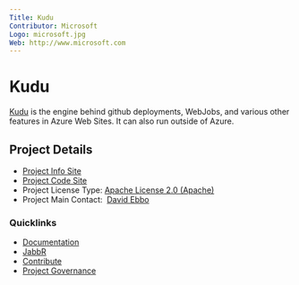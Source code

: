 ```yaml
---
Title: Kudu
Contributor: Microsoft
Logo: microsoft.jpg
Web: http://www.microsoft.com
---
```

# Kudu  

[Kudu](https://github.com/projectkudu/kudu) is the engine behind github
deployments, WebJobs, and various other features in Azure Web Sites. It
can also run outside of Azure.

## Project Details

* [Project Info Site](https://github.com/projectkudu/kudu)
* [Project Code Site](https://github.com/projectkudu/kudu)
* Project License Type: [Apache License 2.0 (Apache)](https://github.com/projectkudu/kudu/blob/master/LICENSE.txt)
* Project Main Contact:  [David Ebbo](https://github.com/davidebbo)

### Quicklinks

* [Documentation](https://github.com/projectkudu/kudu/wiki)
* [JabbR](https://jabbr.net/#/rooms/kudu)
* [Contribute](https://github.com/projectkudu/kudu/wiki/Contributing)
* [Project Governance](https://github.com/projectkudu/kudu/wiki/Project-governance-model)

